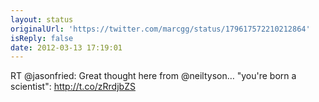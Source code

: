 ```yaml
---
layout: status
originalUrl: 'https://twitter.com/marcgg/status/179617572210212864'
isReply: false
date: 2012-03-13 17:19:01
---
```


RT @jasonfried: Great thought here from @neiltyson… "you're born a scientist": http://t.co/zRrdjbZS
